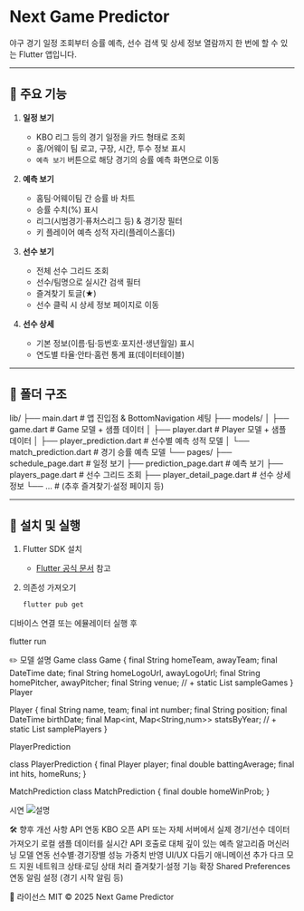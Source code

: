 # Next Game Predictor

야구 경기 일정 조회부터 승률 예측, 선수 검색 및 상세 정보 열람까지 한 번에 할 수 있는 Flutter 앱입니다.

---

## 🔖 주요 기능

1. **일정 보기**
    - KBO 리그 등의 경기 일정을 카드 형태로 조회
    - 홈/어웨이 팀 로고, 구장, 시간, 투수 정보 표시
    - `예측 보기` 버튼으로 해당 경기의 승률 예측 화면으로 이동

2. **예측 보기**
    - 홈팀·어웨이팀 간 승률 바 차트
    - 승률 수치(%) 표시
    - 리그(시범경기·퓨처스리그 등) & 경기장 필터
    - 키 플레이어 예측 성적 자리(플레이스홀더)

3. **선수 보기**
    - 전체 선수 그리드 조회
    - 선수/팀명으로 실시간 검색 필터
    - 즐겨찾기 토글(★)
    - 선수 클릭 시 상세 정보 페이지로 이동

4. **선수 상세**
    - 기본 정보(이름·팀·등번호·포지션·생년월일) 표시
    - 연도별 타율·안타·홈런 통계 표(데이터테이블)

---

## 📂 폴더 구조

lib/
├── main.dart # 앱 진입점 & BottomNavigation 세팅
├── models/
│ ├── game.dart # Game 모델 + 샘플 데이터
│ ├── player.dart # Player 모델 + 샘플 데이터
│ ├── player_prediction.dart # 선수별 예측 성적 모델
│ └── match_prediction.dart # 경기 승률 예측 모델
└── pages/
├── schedule_page.dart # 일정 보기
├── prediction_page.dart # 예측 보기
├── players_page.dart # 선수 그리드 조회
├── player_detail_page.dart # 선수 상세 정보
└── … # (추후 즐겨찾기·설정 페이지 등)

---

## 🚀 설치 및 실행

1. Flutter SDK 설치
    - [Flutter 공식 문서](https://flutter.dev) 참고

2. 의존성 가져오기
   ```bash
   flutter pub get
디바이스 연결 또는 에뮬레이터 실행 후

flutter run

✏️ 모델 설명
Game
class Game {
final String homeTeam, awayTeam;
final DateTime date;
final String homeLogoUrl, awayLogoUrl;
final String homePitcher, awayPitcher;
final String venue;
// + static List<Game> sampleGames
}
Player


Player {
final String name, team;
final int number;
final String position;
final DateTime birthDate;
final Map<int, Map<String,num>> statsByYear;
// + static List<Player> samplePlayers
}

PlayerPrediction

class PlayerPrediction {
final Player player;
final double battingAverage;
final int hits, homeRuns;
}

MatchPrediction
class MatchPrediction {
final double homeWinProb;
}



시연 
![설명](assets/images/logo.png)





🛠️ 향후 개선 사항
API 연동
KBO 오픈 API 또는 자체 서버에서 실제 경기/선수 데이터 가져오기
로컬 샘플 데이터를 실시간 API 호출로 대체
깊이 있는 예측 알고리즘
머신러닝 모델 연동
선수별·경기장별 성능 가중치 반영
UI/UX 다듬기
애니메이션 추가
다크 모드 지원
네트워크 상태·로딩 상태 처리
즐겨찾기·설정 기능 확장
Shared Preferences 연동
알림 설정 (경기 시작 알림 등)

📄 라이선스
MIT © 2025 Next Game Predictor
